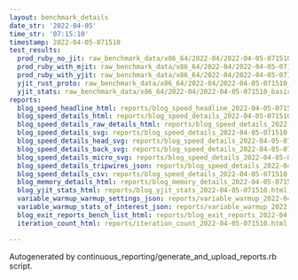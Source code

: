 ```yaml
---
layout: benchmark_details
date_str: '2022-04-05'
time_str: '07:15:10'
timestamp: 2022-04-05-071510
test_results:
  prod_ruby_no_jit: raw_benchmark_data/x86_64/2022-04/2022-04-05-071510_basic_benchmark_prod_ruby_no_jit.json
  prod_ruby_with_mjit: raw_benchmark_data/x86_64/2022-04/2022-04-05-071510_basic_benchmark_prod_ruby_with_mjit.json
  prod_ruby_with_yjit: raw_benchmark_data/x86_64/2022-04/2022-04-05-071510_basic_benchmark_prod_ruby_with_yjit.json
  yjit_rust_proto: raw_benchmark_data/x86_64/2022-04/2022-04-05-071510_basic_benchmark_yjit_rust_proto.json
  yjit_stats: raw_benchmark_data/x86_64/2022-04/2022-04-05-071510_basic_benchmark_yjit_stats.json
reports:
  blog_speed_headline_html: reports/blog_speed_headline_2022-04-05-071510.html
  blog_speed_details_html: reports/blog_speed_details_2022-04-05-071510.html
  blog_speed_details_raw_details_html: reports/blog_speed_details_2022-04-05-071510.raw_details.html
  blog_speed_details_svg: reports/blog_speed_details_2022-04-05-071510.svg
  blog_speed_details_head_svg: reports/blog_speed_details_2022-04-05-071510.head.svg
  blog_speed_details_back_svg: reports/blog_speed_details_2022-04-05-071510.back.svg
  blog_speed_details_micro_svg: reports/blog_speed_details_2022-04-05-071510.micro.svg
  blog_speed_details_tripwires_json: reports/blog_speed_details_2022-04-05-071510.tripwires.json
  blog_speed_details_csv: reports/blog_speed_details_2022-04-05-071510.csv
  blog_memory_details_html: reports/blog_memory_details_2022-04-05-071510.html
  blog_yjit_stats_html: reports/blog_yjit_stats_2022-04-05-071510.html
  variable_warmup_warmup_settings_json: reports/variable_warmup_2022-04-05-071510.warmup_settings.json
  variable_warmup_stats_of_interest_json: reports/variable_warmup_2022-04-05-071510.stats_of_interest.json
  blog_exit_reports_bench_list_html: reports/blog_exit_reports_2022-04-05-071510.bench_list.html
  iteration_count_html: reports/iteration_count_2022-04-05-071510.html

---
```

Autogenerated by continuous_reporting/generate_and_upload_reports.rb script.
